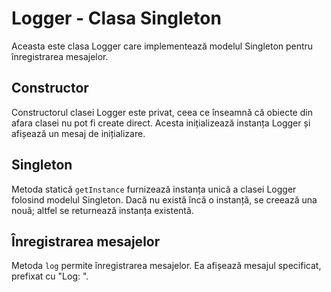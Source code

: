 # Logger - Clasa Singleton

Aceasta este clasa Logger care implementează modelul Singleton pentru înregistrarea mesajelor.

## Constructor
Constructorul clasei Logger este privat, ceea ce înseamnă că obiecte din afara clasei nu pot fi create direct. Acesta inițializează instanța Logger și afișează un mesaj de inițializare.

## Singleton
Metoda statică `getInstance` furnizează instanța unică a clasei Logger folosind modelul Singleton. Dacă nu există încă o instanță, se creează una nouă; altfel se returnează instanța existentă.

## Înregistrarea mesajelor
Metoda `log` permite înregistrarea mesajelor. Ea afișează mesajul specificat, prefixat cu "Log: ".
